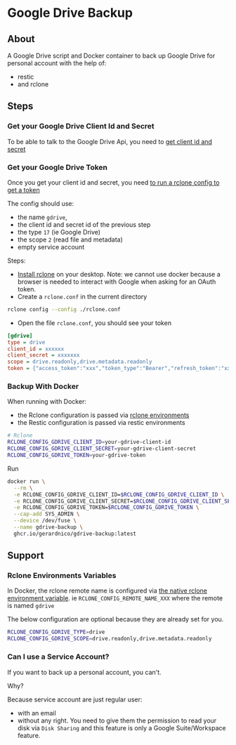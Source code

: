 # Google Drive Backup



## About

A Google Drive script and Docker container to back up Google Drive for personal account with the help of:
* restic
* and rclone



## Steps

### Get your Google Drive Client Id and Secret

To be able to talk to the Google Drive Api, you 
need to [get client id and secret ](https://rclone.org/drive/#making-your-own-client-id)

### Get your Google Drive Token

Once you get your client id and secret, you need [to run a rclone config to get a token](https://rclone.org/drive/#configuration)

The config should use:
* the name `gdrive`, 
* the client id and secret id of the previous step
* the type `17` (ie Google Drive)
* the scope `2` (read file and metadata)
* empty service account

Steps: 
* [Install rclone](https://rclone.org/install/) on your desktop. Note: we cannot use docker because a browser is needed to interact with Google when asking for an OAuth token.
* Create a `rclone.conf` in the current directory
```bash
rclone config --config ./rclone.conf
```
* Open the file `rclone.conf`, you should see your token
```ini
[gdrive]
type = drive
client_id = xxxxxx
client_secret = xxxxxxx
scope = drive.readonly,drive.metadata.readonly
token = {"access_token":"xxx","token_type":"Bearer","refresh_token":"xxxxxxxxxx","expiry":"2024-09-11T14:41:29.478706453+02:00"}
```


### Backup With Docker

When running with Docker:
* the Rclone configuration is passed via [rclone environments](#rclone-environments-variables)
* the Restic configuration is passed via restic environments

```bash
# Rclone
RCLONE_CONFIG_GDRIVE_CLIENT_ID=your-gdrive-client-id
RCLONE_CONFIG_GDRIVE_CLIENT_SECRET=your-gdrive-client-secret
RCLONE_CONFIG_GDRIVE_TOKEN=your-gdrive-token
```

Run
```bash
docker run \
  --rm \
  -e RCLONE_CONFIG_GDRIVE_CLIENT_ID=$RCLONE_CONFIG_GDRIVE_CLIENT_ID \
  -e RCLONE_CONFIG_GDRIVE_CLIENT_SECRET=$RCLONE_CONFIG_GDRIVE_CLIENT_SECRET \
  -e RCLONE_CONFIG_GDRIVE_TOKEN=$RCLONE_CONFIG_GDRIVE_TOKEN \
  --cap-add SYS_ADMIN \
  --device /dev/fuse \
  --name gdrive-backup \
  ghcr.io/gerardnico/gdrive-backup:latest
```


## Support

### Rclone Environments Variables

In Docker, the rclone remote name is configured via [the native rclone environment variable](https://rclone.org/docs/#environment-variables).
ie `RCLONE_CONFIG_REMOTE_NAME_XXX` where the remote is named `gdrive`

The below configuration are optional because they are already set for you.
```bash
RCLONE_CONFIG_GDRIVE_TYPE=drive
RCLONE_CONFIG_GDRIVE_SCOPE=drive.readonly,drive.metadata.readonly
```

### Can I use a Service Account?

If you want to back up a personal account, you can't.

Why? 

Because service account are just regular user:
  * with an email 
  * without any right.
You need to give them the permission to read your disk via `Disk Sharing` and this feature
is only a Google Suite/Workspace feature.
